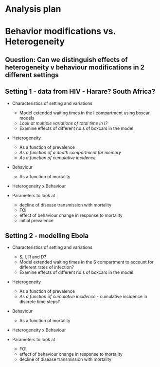 # Analysis plan
# Behavior modifications vs. Heterogeneity

## Question: Can we distinguish effects of heterogeneity v behaviour modifications in 2 different settings

## Setting 1 - data from HIV - Harare? South Africa?

* Characteristics of setting and variations
    - Model extended waiting times in the I compartment using boxcar models
    - *Look at multiple variations of total time in I?*
    - Examine effects of different no.s of boxcars in the model

* Heterogeneity
    - As a function of prevalence
    - *As a function of a death compartment for memory*
    - *As a function of cumulative incidence*

* Behaviour
    - As a function of mortality

* Heterogeneity x Behaviour

* Parameters to look at
    - decline of disease transmission with mortality
    - FOI
    - effect of behaviour change in response to mortality
    - initial prevalence

## Setting 2 - modelling Ebola

* Characteristics of setting and variations
    - S, I, R and D?
    - Model extended waiting times in the S compartment to account for different rates of infection?
    - Examine effects of different no.s of boxcars in the model

* Heterogeneity
    - As a function of prevalence
    - *As a function of cumulative incidence* - cumulative incidence in discrete time steps?

* Behaviour
    - As a function of mortality

* Heterogeneity x Behaviour

* Parameters to look at
    - FOI
    - effect of behaviour change in response to mortality
    - decline of disease transmission with mortality
